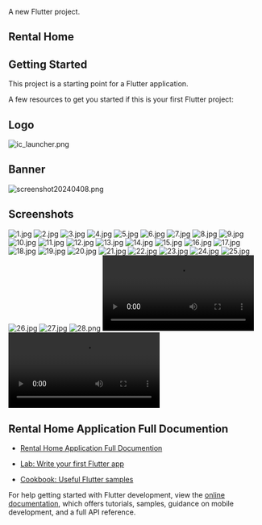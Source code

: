 A new Flutter project. 

## Rental Home

## Getting Started

This project is a starting point for a Flutter application.

A few resources to get you started if this is your first Flutter project:

## Logo
![ic_launcher.png](snapshots%2Fic_launcher.png)




## Banner
![screenshot20240408.png](snapshots%2Fscreenshot20240408.png)



## Screenshots
![1.jpg](snapshots%2F1.jpg)
![2.jpg](snapshots%2F2.jpg)
![3.jpg](snapshots%2F3.jpg)
![4.jpg](snapshots%2F4.jpg)
![5.jpg](snapshots%2F5.jpg)
![6.jpg](snapshots%2F6.jpg)
![7.jpg](snapshots%2F7.jpg)
![8.jpg](snapshots%2F8.jpg)
![9.jpg](snapshots%2F9.jpg)
![10.jpg](snapshots%2F10.jpg)
![11.jpg](snapshots%2F11.jpg)
![12.jpg](snapshots%2F12.jpg)
![13.jpg](snapshots%2F13.jpg)
![14.jpg](snapshots%2F14.jpg)
![15.jpg](snapshots%2F15.jpg)
![16.jpg](snapshots%2F16.jpg)
![17.jpg](snapshots%2F17.jpg)
![18.jpg](snapshots%2F18.jpg)
![19.jpg](snapshots%2F19.jpg)
![20.jpg](snapshots%2F20.jpg)
![21.jpg](snapshots%2F21.jpg)
![22.jpg](snapshots%2F22.jpg)
![23.jpg](snapshots%2F23.jpg)
![24.jpg](snapshots%2F24.jpg)
![25.jpg](snapshots%2F25.jpg)
![26.jpg](snapshots%2F26.jpg)
![27.jpg](snapshots%2F27.jpg)
![28.png](snapshots%2F28.png)
![video_1.mp4](snapshots%2Fvideo_1.mp4)
![video_2.mp4](snapshots%2Fvideo_2.mp4)




























## Rental Home Application Full Documention
- [Rental Home Application Full Documention](https://docs.google.com/presentation/d/1t0gUpbxjA0uxlNnkErDHajSOJNd49lqN/edit?usp=sharing&ouid=104190072029433901073&rtpof=true&sd=true)







- [Lab: Write your first Flutter app](https://docs.flutter.dev/get-started/codelab)
- [Cookbook: Useful Flutter samples](https://docs.flutter.dev/cookbook)

For help getting started with Flutter development, view the
[online documentation](https://docs.flutter.dev/), which offers tutorials,
samples, guidance on mobile development, and a full API reference.
